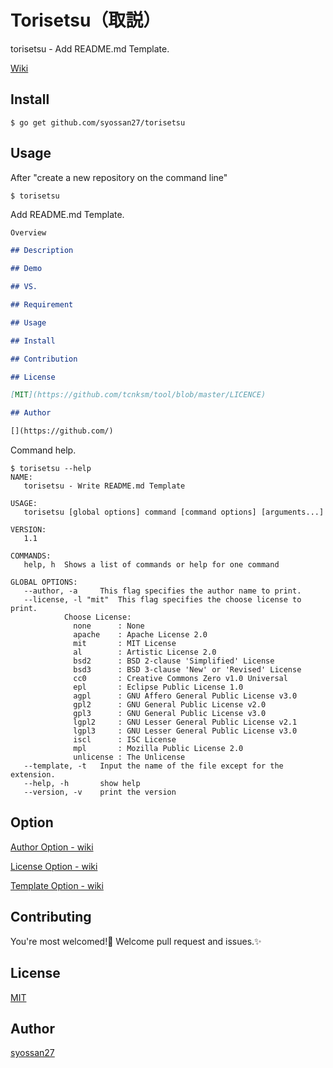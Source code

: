 # Torisetsu（取説）
torisetsu - Add README.md Template.

[Wiki](https://github.com/syossan27/torisetsu/wiki)

## Install
````
$ go get github.com/syossan27/torisetsu
````

## Usage
After "create a new repository on the command line"

````
$ torisetsu
````

Add README.md Template.

````README.md
Overview

## Description

## Demo

## VS.

## Requirement

## Usage

## Install

## Contribution

## License

[MIT](https://github.com/tcnksm/tool/blob/master/LICENCE)

## Author

[](https://github.com/)
````

Command help.

````
$ torisetsu --help   
NAME:
   torisetsu - Write README.md Template

USAGE:
   torisetsu [global options] command [command options] [arguments...]

VERSION:
   1.1

COMMANDS:
   help, h	Shows a list of commands or help for one command

GLOBAL OPTIONS:
   --author, -a 	This flag specifies the author name to print.
   --license, -l "mit"	This flag specifies the choose license to print.
			Choose License:
			  none		: None
			  apache	: Apache License 2.0
			  mit		: MIT License
			  al		: Artistic License 2.0
			  bsd2		: BSD 2-clause 'Simplified' License
			  bsd3		: BSD 3-clause 'New' or 'Revised' License
			  cc0		: Creative Commons Zero v1.0 Universal
			  epl		: Eclipse Public License 1.0
			  agpl		: GNU Affero General Public License v3.0
			  gpl2		: GNU General Public License v2.0
			  gpl3		: GNU General Public License v3.0
			  lgpl2		: GNU Lesser General Public License v2.1
			  lgpl3		: GNU Lesser General Public License v3.0
			  iscl		: ISC License
			  mpl		: Mozilla Public License 2.0
			  unlicense	: The Unlicense
   --template, -t 	Input the name of the file except for the extension.
   --help, -h		show help
   --version, -v	print the version
````

## Option

[Author Option - wiki](https://github.com/syossan27/torisetsu/wiki/author)

[License Option - wiki](https://github.com/syossan27/torisetsu/wiki/license)

[Template Option - wiki](https://github.com/syossan27/torisetsu/wiki/template)

## Contributing

You're most welcomed!💓
Welcome pull request and issues.✨

## License

[MIT](https://github.com/tcnksm/tool/blob/master/LICENCE)

## Author

[syossan27](https://github.com/syossan27)
